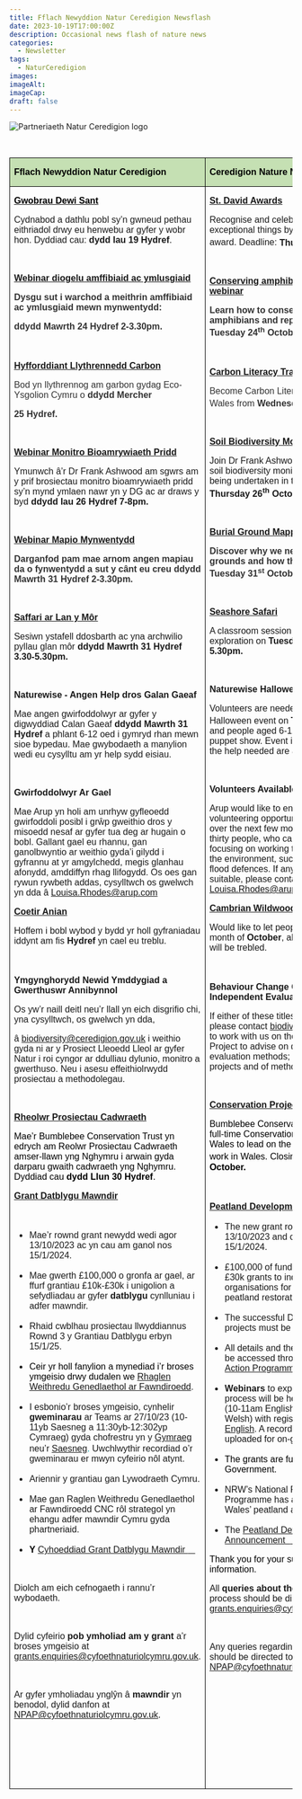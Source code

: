 ```yaml
---
title: Fflach Newyddion Natur Ceredigion Newsflash
date: 2023-10-19T17:00:00Z
description: Occasional news flash of nature news
categories: 
  - Newsletter
tags: 
  - NaturCeredigion
images: 
imageAlt: 
imageCap: 
draft: false
---
```


![Partneriaeth Natur Ceredigion logo](https://res.cloudinary.com/naturceredigion/image/upload/v1720616218/logo-newsletter.png)

<p>&nbsp;</p><table class="MsoNormalTable" border="0" cellspacing="0" cellpadding="0" width="100%" style="width:100.0%;border-collapse:collapse"><tbody><tr><td colspan="1" rowspan="1" width="50%" valign="top" style="width:50.0%;border:solid windowtext 1.0pt;background:#C5E0B3;padding:0cm 5.4pt 0cm 5.4pt"><p><strong><span style="font-family: Arial, sans-serif; color: black">Fflach Newyddion Natur Ceredigion</span></strong></p></td><td colspan="1" rowspan="1" width="50%" valign="top" style="width:50.0%;border:solid windowtext 1.0pt;border-left:none;background:#C5E0B3;padding:0cm 5.4pt 0cm 5.4pt"><p><strong><span style="font-family: Arial, sans-serif; color: black">Ceredigion Nature Newsflash</span></strong></p></td></tr><tr><td colspan="1" rowspan="1" width="50%" valign="top" style="width:50.0%;border:solid windowtext 1.0pt;border-top:none;padding:0cm 5.4pt 0cm 5.4pt"><p><a target="_blank" rel="noopener noreferrer nofollow" href="https://www.gov.wales/st-david-awards/about-awards"><strong><span style="font-family: Arial, sans-serif; color: black">Gwobrau Dewi Sant</span></strong></a></p><p><span style="font-family: Arial, sans-serif">Cydnabod a dathlu pobl sy’n gwneud pethau eithriadol drwy eu henwebu ar gyfer y wobr hon. Dyddiad cau: </span><strong><span style="font-family: Arial, sans-serif">dydd Iau 19 Hydref</span></strong><span style="font-family: Arial, sans-serif">.</span></p><p><span style="font-family: Arial, sans-serif">&nbsp;</span></p><p><a target="_blank" rel="noopener noreferrer nofollow" href="https://www.eventbrite.co.uk/e/seeking-sanctuary-conserving-amphibians-and-reptiles-in-burial-grounds-tickets-721139275987?aff=ebdsoporgprofile"><strong><span style="font-family: Arial, sans-serif">Webinar diogelu amffibiaid ac ymlusgiaid</span></strong></a></p><p><strong><span style="font-family: Arial, sans-serif; color: rgb(51, 51, 51)">Dysgu sut i warchod a meithrin amffibiaid ac ymlusgiaid mewn mynwentydd:</span></strong></p><p><strong><span style="font-family: Arial, sans-serif; color: rgb(51, 51, 51)">ddydd Mawrth 24 Hydref 2-3.30pm.</span></strong></p><p>&nbsp;</p><p><a target="_blank" rel="noopener noreferrer nofollow" href="https://keepwalestidy.cymru/events/carbon-literacy/?fbclid=IwAR2Bfb9CuueChNlsQQ5LKd-KnMesFoJnf3P34Ku6_1g0D-6eB9COLrpSjjQ"><strong><span style="font-family: Arial, sans-serif">Hyfforddiant Llythrennedd Carbon</span></strong></a></p><p><span style="font-family: Arial, sans-serif; color: rgb(51, 51, 51)">Bod yn llythrennog am garbon gydag Eco-Ysgolion Cymru o </span><strong><span style="font-family: Arial, sans-serif; color: rgb(51, 51, 51)">ddydd Mercher</span></strong></p><p><strong><span style="font-family: Arial, sans-serif; color: rgb(51, 51, 51)">25 Hydref.</span></strong></p><p><span style="font-family: Arial, sans-serif">&nbsp;</span></p><p><a target="_blank" rel="noopener noreferrer nofollow" href="https://www.eventbrite.com/e/from-springtails-to-pauropods-soil-biodiversity-monitoring-in-the-uk-tickets-438979709127?aff=odcleoeventsincollection&amp;keep_tld=1"><strong><span style="font-family: Arial, sans-serif">Webinar Monitro Bioamrywiaeth Pridd</span></strong></a></p><p><span style="font-family: Arial, sans-serif">Ymunwch â’r Dr Frank Ashwood am sgwrs am y prif brosiectau monitro bioamrywiaeth pridd sy’n mynd ymlaen nawr yn y DG ac ar draws y byd </span><strong><span style="font-family: Arial, sans-serif">ddydd Iau 26 Hydref 7-8pm.</span></strong></p><p><span style="font-family: Arial, sans-serif">&nbsp;</span></p><p><a target="_blank" rel="noopener noreferrer nofollow" href="https://www.eventbrite.co.uk/e/burial-ground-mapping-more-than-just-a-map-tickets-721144080357?aff=ebdsoporgprofile"><strong><span style="font-family: Arial, sans-serif">Webinar Mapio Mynwentydd</span></strong></a></p><p><strong><span style="font-family: Arial, sans-serif; color: rgb(51, 51, 51)">Darganfod pam mae arnom angen mapiau da o fynwentydd a sut y cânt eu creu ddydd Mawrth 31 Hydref 2-3.30pm.</span></strong></p><p><strong><span style="font-family: Arial, sans-serif; color: rgb(51, 51, 51)">&nbsp;</span></strong></p><p><a target="_blank" rel="noopener noreferrer nofollow" href="https://www.eventbrite.co.uk/e/spooky-seashore-safari-tickets-738817040657?utm_source=eventbrite&amp;utm_medium=email&amp;utm_content=follow_notification&amp;utm_campaign=following_published_event&amp;utm_term=Spooky+Seashore+Safari&amp;aff=ebemoffollowpublishemail"><strong><span style="font-family: Arial, sans-serif">Saffari ar Lan y Môr</span></strong></a></p><p><span style="font-family: Arial, sans-serif">Sesiwn ystafell ddosbarth ac yna archwilio pyllau glan môr </span><strong><span style="font-family: Arial, sans-serif">ddydd Mawrth 31 Hydref 3.30-5.30pm.</span></strong></p><p><span style="font-family: Arial, sans-serif">&nbsp;</span></p><p><strong><span style="font-family: Arial, sans-serif">Naturewise - Angen Help dros Galan Gaeaf</span></strong></p><p><span style="font-family: Arial, sans-serif">Mae angen gwirfoddolwyr ar gyfer y digwyddiad Calan Gaeaf </span><strong><span style="font-family: Arial, sans-serif">ddydd Mawrth 31 Hydref</span></strong><span style="font-family: Arial, sans-serif"> a phlant 6-12 oed i gymryd rhan mewn sioe bypedau. Mae gwybodaeth a manylion wedi eu cysylltu am yr help sydd eisiau.</span></p><p><span style="font-family: Arial, sans-serif">&nbsp;</span></p><p><strong><span style="font-family: Arial, sans-serif">Gwirfoddolwyr Ar Gael</span></strong></p><p><span style="font-family: Arial, sans-serif">Mae Arup yn holi am unrhyw gyfleoedd gwirfoddoli posibl i grŵp gweithio dros y misoedd nesaf ar gyfer tua deg ar hugain o bobl. Gallant gael eu rhannu, gan ganolbwyntio ar weithio gyda’i gilydd i gyfrannu at yr amgylchedd, megis glanhau afonydd, amddiffyn rhag llifogydd. Os oes gan rywun rywbeth addas, cysylltwch os gwelwch yn dda â </span><a target="_blank" rel="noopener noreferrer nofollow" href="mailto:Louisa.Rhodes@arup.com"><span style="font-family: Arial, sans-serif">Louisa.Rhodes@arup.com</span></a></p><p><a target="_blank" rel="noopener noreferrer nofollow" href="https://www.avivacommunityfund.co.uk/p/refugees-into-nature"><strong><span style="font-family: Arial, sans-serif">Coetir Anian</span></strong></a></p><p><span style="font-family: Arial, sans-serif">Hoffem i bobl wybod y bydd yr holl gyfraniadau iddynt am fis </span><strong><span style="font-family: Arial, sans-serif">Hydref</span></strong><span style="font-family: Arial, sans-serif"> yn cael eu treblu.</span></p><p><strong>&nbsp;</strong></p><p><strong><span style="font-family: Arial, sans-serif">Ymgynghorydd Newid Ymddygiad a Gwerthuswr Annibynnol</span></strong></p><p><span style="font-family: Arial, sans-serif">Os yw’r naill deitl neu’r llall yn eich disgrifio chi, yna cysylltwch, os gwelwch yn dda,</span></p><p><span style="font-family: Arial, sans-serif">â </span><a target="_blank" rel="noopener noreferrer nofollow" href="mailto:biodiversity@ceredigion.gov.uk"><span style="font-family: Arial, sans-serif">biodiversity@ceredigion.gov.uk</span></a><span style="font-family: Arial, sans-serif"> i weithio gyda ni ar y Prosiect Lleoedd Lleol ar gyfer Natur i roi cyngor ar ddulliau dylunio, monitro a gwerthuso. Neu i asesu effeithiolrwydd prosiectau a methodolegau.</span></p><p><span style="font-family: Arial, sans-serif">&nbsp;</span></p><p><a target="_blank" rel="noopener noreferrer nofollow" href="https://www.bumblebeeconservation.org/wp-content/uploads/2023/10/ConservationProjectsManagerWales_Sept23.docx"><strong><span style="font-family: Arial, sans-serif">Rheolwr Prosiectau Cadwraeth</span></strong></a></p><p><span style="font-family: Arial, sans-serif; color: black">Mae’r Bumblebee Conservation Trust yn edrych am Reolwr Prosiectau Cadwraeth amser-llawn yng Nghymru i arwain gyda darparu gwaith cadwraeth yng Nghymru. Dyddiad cau </span><strong><span style="font-family: Arial, sans-serif; color: black">dydd Llun 30 Hydref</span></strong><span style="font-family: Arial, sans-serif; color: black">.</span></p><p><a target="_blank" rel="noopener noreferrer nofollow" href="https://naturalresources.wales/about-us/grants-and-funding/peatland-development-grant/?lang=cy"><strong><span style="font-family: Arial, sans-serif">Grant Datblygu Mawndir</span></strong></a></p><p><strong><span style="font-family: Arial, sans-serif; color: rgb(0, 160, 170)">&nbsp;</span></strong></p><ul><li><p><span style="font-family: Arial, sans-serif">Mae’r rownd grant newydd wedi agor 13/10/2023 ac yn cau am ganol nos 15/1/2024.</span></p></li><li><p><span style="font-family: Arial, sans-serif">Mae gwerth £100,000 o gronfa ar gael, ar ffurf grantiau £10k-£30k i unigolion a sefydliadau ar gyfer</span><strong><span style="font-family: Arial, sans-serif"> datblygu </span></strong><span style="font-family: Arial, sans-serif">cynlluniau i adfer mawndir.</span></p></li><li><p><span style="font-family: Arial, sans-serif">Rhaid cwblhau prosiectau llwyddiannus Rownd 3 y Grantiau Datblygu erbyn 15/1/25.</span></p></li><li><p><span style="font-family: Arial, sans-serif; color: windowtext">Ceir yr holl fanylion a mynediad i’r broses ymgeisio drwy dudalen we </span><a target="_blank" rel="noopener noreferrer nofollow" href="https://naturalresources.wales/evidence-and-data/maps/the-national-peatland-action-programme/?lang=cy"><span style="font-family: Arial, sans-serif">Rhaglen Weithredu Genedlaethol ar Fawndiroedd</span></a><span style="font-family: Arial, sans-serif">.</span></p></li><li><p><span style="font-family: Arial, sans-serif">I esbonio’r broses ymgeisio, cynhelir </span><strong><span style="font-family: Arial, sans-serif">gweminarau</span></strong><span style="font-family: Arial, sans-serif"> ar Teams ar 27/10/23 (10-11yb Saesneg a 11:30yb-12:302yp Cymraeg) gyda chofrestru yn y</span><span style="font-family: Arial, sans-serif; color: rgb(0, 160, 170)"> </span><a target="_blank" rel="noopener noreferrer nofollow" href="https://ymgynghori.cyfoethnaturiol.cymru/national-peatland-action-programme-rhaglen-weithredu-genedlaethol-ar-fawndiroedd/2023-arweiniad_grant_datblygu_mawndir/"><span style="font-family: Arial, sans-serif">Gymraeg</span></a><span style="font-family: Arial, sans-serif"> neu’r</span><span style="color: rgb(0, 160, 170)"> </span><a target="_blank" rel="noopener noreferrer nofollow" href="https://ymgynghori.cyfoethnaturiol.cymru/national-peatland-action-programme-rhaglen-weithredu-genedlaethol-ar-fawndiroedd/2023-peatland_development_grant_guide/"><span style="font-family: Arial, sans-serif">Saesneg</span></a><span style="font-family: Arial, sans-serif; color: rgb(0, 160, 170)">. </span><span style="font-family: Arial, sans-serif">Uwchlwythir recordiad o’r gweminarau er mwyn cyfeirio nôl atynt.</span></p></li><li><p><span style="font-family: Arial, sans-serif">Ariennir y grantiau gan Lywodraeth Cymru.</span></p></li><li><p><span style="font-family: Arial, sans-serif">Mae gan Raglen Weithredu Genedlaethol ar Fawndiroedd CNC rôl strategol yn ehangu adfer mawndir Cymru gyda phartneriaid.</span></p></li><li><p><strong><span style="font-family: Arial, sans-serif; color: windowtext">Y</span></strong><span style="font-family: Arial, sans-serif"> </span><a target="_blank" rel="noopener noreferrer nofollow" href="https://naturalresources.wales/about-us/news-and-blogs/news/peatland-owners-offered-funding-to-prepare-for-restoration/?lang=cy"><span style="font-family: Arial, sans-serif">Cyhoeddiad Grant Datblygu Mawndir </span><span style="font-family: Arial, sans-serif; color: rgb(0, 160, 170)">&nbsp;&nbsp;&nbsp;</span></a></p></li></ul><p><span style="font-family: Arial, sans-serif">&nbsp;</span></p><p><span style="font-family: Arial, sans-serif">Diolch am eich cefnogaeth i rannu’r wybodaeth.</span></p><p><span style="font-family: Arial, sans-serif">&nbsp;</span></p><p><span style="font-family: Arial, sans-serif">Dylid cyfeirio </span><strong><span style="font-family: Arial, sans-serif">pob ymholiad am y grant</span></strong><span style="font-family: Arial, sans-serif"> a’r broses ymgeisio at </span><a target="_blank" rel="noopener noreferrer nofollow" href="mailto:grants.enquiries@cyfoethnaturiolcymru.gov.uk"><span style="font-family: Arial, sans-serif">grants.enquiries@cyfoethnaturiolcymru.gov.uk</span></a><span style="font-family: Arial, sans-serif">.</span></p><p><span style="font-family: Arial, sans-serif">&nbsp;</span></p><p><span style="font-family: Arial, sans-serif">Ar gyfer ymholiadau ynglŷn â </span><strong><span style="font-family: Arial, sans-serif">mawndir</span></strong><span style="font-family: Arial, sans-serif"> yn benodol, dylid danfon at </span><a target="_blank" rel="noopener noreferrer nofollow" href="mailto:NPAP@cyfoethnaturiolcymru.gov.uk"><span style="font-family: Arial, sans-serif">NPAP@cyfoethnaturiolcymru.gov.uk</span></a><span style="font-family: Arial, sans-serif; color: black">.</span></p><p>&nbsp;</p><p><span style="font-family: Arial, sans-serif">&nbsp;</span></p><p>&nbsp;</p></td><td colspan="1" rowspan="1" width="50%" valign="top" style="width:50.0%;border-top:none;border-left:none;border-bottom:solid windowtext 1.0pt;border-right:solid windowtext 1.0pt;padding:0cm 5.4pt 0cm 5.4pt"><p><a target="_blank" rel="noopener noreferrer nofollow" href="https://www.gov.wales/st-david-awards/about-awards"><strong><span style="font-family: Arial, sans-serif">St. David Awards</span></strong></a></p><p><span style="font-family: Arial, sans-serif">Recognise and celebrate people who do exceptional things by nominating them for this award. Deadline: </span><strong><span style="font-family: Arial, sans-serif">Thursday 19</span><sup><span style="font-family: Arial, sans-serif">th</span></sup><span style="font-family: Arial, sans-serif"> October.</span></strong></p><p><span style="font-family: Arial, sans-serif">&nbsp;</span></p><p><a target="_blank" rel="noopener noreferrer nofollow" href="https://www.eventbrite.co.uk/e/seeking-sanctuary-conserving-amphibians-and-reptiles-in-burial-grounds-tickets-721139275987?aff=ebdsoporgprofile"><strong><span style="font-family: Arial, sans-serif">Conserving amphibians and reptiles webinar</span></strong></a></p><p><strong><span style="font-family: Arial, sans-serif; color: rgb(51, 51, 51)">Learn how to conserve and nurture amphibians and reptiles in burial grounds Tuesday 24</span><sup><span style="font-family: Arial, sans-serif; color: rgb(51, 51, 51)">th</span></sup><span style="font-family: Arial, sans-serif; color: rgb(51, 51, 51)"> October 2-3.30pm.</span></strong></p><p>&nbsp;</p><p><a target="_blank" rel="noopener noreferrer nofollow" href="https://keepwalestidy.cymru/events/carbon-literacy/?fbclid=IwAR2Bfb9CuueChNlsQQ5LKd-KnMesFoJnf3P34Ku6_1g0D-6eB9COLrpSjjQ"><strong><span style="font-family: Arial, sans-serif">Carbon Literacy Training</span></strong></a></p><p><span style="font-family: Arial, sans-serif; color: rgb(51, 51, 51)">Become Carbon Literate with Eco-Schools Wales from </span><strong><span style="font-family: Arial, sans-serif; color: rgb(51, 51, 51)">Wednesday 25</span><sup><span style="font-family: Arial, sans-serif; color: rgb(51, 51, 51)">th</span></sup><span style="font-family: Arial, sans-serif; color: rgb(51, 51, 51)"> October</span></strong><span style="font-family: Arial, sans-serif; color: rgb(51, 51, 51)">.</span></p><p><span style="font-family: Arial, sans-serif">&nbsp;</span></p><p><a target="_blank" rel="noopener noreferrer nofollow" href="https://www.eventbrite.com/e/from-springtails-to-pauropods-soil-biodiversity-monitoring-in-the-uk-tickets-438979709127?aff=odcleoeventsincollection&amp;keep_tld=1"><strong><span style="font-family: Arial, sans-serif">Soil Biodiversity Monitoring Webinar</span></strong></a></p><p><span style="font-family: Arial, sans-serif">Join Dr Frank Ashwood for a talk on the major soil biodiversity monitoring projects currently being undertaken in the UK and globally </span><strong><span style="font-family: Arial, sans-serif">Thursday 26</span><sup><span style="font-family: Arial, sans-serif">th</span></sup><span style="font-family: Arial, sans-serif"> October 7-8pm.</span></strong></p><p><span style="font-family: Arial, sans-serif">&nbsp;</span></p><p><a target="_blank" rel="noopener noreferrer nofollow" href="https://www.eventbrite.co.uk/e/burial-ground-mapping-more-than-just-a-map-tickets-721144080357?aff=ebdsoporgprofile"><strong><span style="font-family: Arial, sans-serif">Burial Ground Mapping Webinar</span></strong></a></p><p><strong><span style="font-family: Arial, sans-serif; color: rgb(51, 51, 51)">Discover why we need good maps of burial grounds and how they are created on Tuesday 31</span><sup><span style="font-family: Arial, sans-serif; color: rgb(51, 51, 51)">st</span></sup><span style="font-family: Arial, sans-serif; color: rgb(51, 51, 51)"> October 2-3.30pm.</span></strong></p><p><strong><span style="font-family: Arial, sans-serif; color: rgb(51, 51, 51)">&nbsp;</span></strong></p><p><a target="_blank" rel="noopener noreferrer nofollow" href="https://www.eventbrite.co.uk/e/spooky-seashore-safari-tickets-738817040657?utm_source=eventbrite&amp;utm_medium=email&amp;utm_content=follow_notification&amp;utm_campaign=following_published_event&amp;utm_term=Spooky+Seashore+Safari&amp;aff=ebemoffollowpublishemail"><strong><span style="font-family: Arial, sans-serif">Seashore Safari</span></strong></a></p><p><span style="font-family: Arial, sans-serif">A classroom session followed by rockpool exploration on </span><strong><span style="font-family: Arial, sans-serif">Tuesday 31st October 3.30-5.30pm.</span></strong></p><p><span style="font-family: Arial, sans-serif">&nbsp;</span></p><p><strong><span style="font-family: Arial, sans-serif">Naturewise Halloween Help needed</span></strong></p><p><span style="font-family: Arial, sans-serif">Volunteers are needed for the Naturewise Halloween event on </span><strong><span style="font-family: Arial, sans-serif">Tuesday 31</span><sup><span style="font-family: Arial, sans-serif">st</span></sup><span style="font-family: Arial, sans-serif"> October</span></strong><span style="font-family: Arial, sans-serif"> and people aged 6-12 years to take part in the puppet show. Event information and details of the help needed are attached.</span></p><p><span style="font-family: Arial, sans-serif">&nbsp;</span></p><p><strong><span style="font-family: Arial, sans-serif">Volunteers Available</span></strong></p><p><span style="font-family: Arial, sans-serif">Arup would like to enquire about any possible volunteering opportunities for a work group over the next few months for approximately thirty people, who can be split up, with a focusing on working together to give back to the environment, such as a river clear up, flood defences. If anyone has anything suitable, please contact </span><a target="_blank" rel="noopener noreferrer nofollow" href="mailto:Louisa.Rhodes@arup.com"><span style="font-family: Arial, sans-serif">Louisa.Rhodes@arup.com</span></a></p><p><a target="_blank" rel="noopener noreferrer nofollow" href="https://www.avivacommunityfund.co.uk/p/refugees-into-nature"><strong><span style="font-family: Arial, sans-serif">Cambrian Wildwood</span></strong></a></p><p><span style="font-family: Arial, sans-serif">Would like to let people know that for the month of </span><strong><span style="font-family: Arial, sans-serif">October</span></strong><span style="font-family: Arial, sans-serif">, all donations made to them will be trebled.</span></p><p><strong>&nbsp;</strong></p><p><strong><span style="font-family: Arial, sans-serif">Behaviour Change Consultant and Independent Evaluator</span></strong></p><p><span style="font-family: Arial, sans-serif">If either of these titles describe you then please contact </span><a target="_blank" rel="noopener noreferrer nofollow" href="mailto:biodiversity@ceredigion.gov.uk"><span style="font-family: Arial, sans-serif">biodiversity@ceredigion.gov.uk</span></a><span style="font-family: Arial, sans-serif"> to work with us on the Local Places for Nature Project to advise on design, monitoring and evaluation methods; or assess effectiveness of projects and of methodologies.</span></p><p><span style="font-family: Arial, sans-serif">&nbsp;</span></p><p><a target="_blank" rel="noopener noreferrer nofollow" href="https://www.bumblebeeconservation.org/wp-content/uploads/2023/10/ConservationProjectsManagerWales_Sept23.docx"><strong><span style="font-family: Arial, sans-serif">Conservation Projects Manager</span></strong></a></p><p><span style="font-family: Arial, sans-serif; color: black">Bumblebee Conservation Trust is looking for a full-time Conservation Projects Manager in Wales to lead on the delivery of conservation work in Wales. Closing date </span><strong><span style="font-family: Arial, sans-serif; color: black">Monday 30</span><sup><span style="font-family: Arial, sans-serif; color: black">th</span></sup><span style="font-family: Arial, sans-serif; color: black"> October.</span></strong></p><p>&nbsp;</p><p><a target="_blank" rel="noopener noreferrer nofollow" href="https://naturalresources.wales/about-us/grants-and-funding/peatland-development-grant/?lang=en"><strong><span style="font-family: Arial, sans-serif">Peatland Development Grant</span></strong></a></p><ul><li><p><span style="font-family: Arial, sans-serif">The new grant round was launched 13/10/2023 and closes at midnight 15/1/2024.</span></p></li><li><p><span style="font-family: Arial, sans-serif">£100,000 of funding is available as £10k-£30k grants to individuals and organisations for </span><strong><span style="font-family: Arial, sans-serif">developing </span></strong><span style="font-family: Arial, sans-serif">plans for peatland restoration.</span></p></li><li><p><span style="font-family: Arial, sans-serif">The successful Development Grant projects must be completed by 15/1/25.</span></p></li><li><p><span style="font-family: Arial, sans-serif">All details and the application process can be accessed through the </span><a target="_blank" rel="noopener noreferrer nofollow" href="https://naturalresources.wales/evidence-and-data/maps/the-national-peatland-action-programme/?lang=en"><span style="font-family: Arial, sans-serif">Wales Peatland Action Programme</span></a><span style="font-family: Arial, sans-serif"> web page.</span></p></li><li><p><strong><span style="font-family: Arial, sans-serif">Webinars</span></strong><span style="font-family: Arial, sans-serif"> to explain the application process will be held on Teams on 27/10/23 (10-11am English and 11:30am-12:30pm Welsh) with registration in </span><span style="font-family: Arial, sans-serif; color: windowtext">&nbsp;</span><a target="_blank" rel="noopener noreferrer nofollow" href="https://ymgynghori.cyfoethnaturiol.cymru/national-peatland-action-programme-rhaglen-weithredu-genedlaethol-ar-fawndiroedd/2023-arweiniad_grant_datblygu_mawndir/"><span style="font-family: Arial, sans-serif">Welsh</span></a><span style="font-family: Arial, sans-serif; color: windowtext"> and </span><a target="_blank" rel="noopener noreferrer nofollow" href="https://ymgynghori.cyfoethnaturiol.cymru/national-peatland-action-programme-rhaglen-weithredu-genedlaethol-ar-fawndiroedd/2023-peatland_development_grant_guide/"><span style="font-family: Arial, sans-serif">English</span></a><span style="font-family: Arial, sans-serif">. A recording of the webinars will be uploaded for on-going reference.</span></p></li><li><p><span style="font-family: Arial, sans-serif; color: black">The grants are funded by Welsh Government.</span></p></li><li><p><span style="font-family: Arial, sans-serif">NRW’s National Peatland Action Programme has a strategic role to expand Wales’ peatland action through partners.</span></p></li><li><p><span style="font-family: Arial, sans-serif">The </span><a target="_blank" rel="noopener noreferrer nofollow" href="https://naturalresources.wales/about-us/news-and-blogs/news/peatland-owners-offered-funding-to-prepare-for-restoration/?lang=en"><span style="font-family: Arial, sans-serif">Peatland Development Grant Announcement&nbsp; </span><span style="font-family: Arial, sans-serif; color: windowtext">&nbsp;&nbsp;</span></a></p></li></ul><p><span style="font-family: Arial, sans-serif; color: black">Thank you for your support in sharing this information.</span></p><p><span style="font-family: Arial, sans-serif">All </span><strong><span style="font-family: Arial, sans-serif">queries about the grants</span></strong><span style="font-family: Arial, sans-serif"> and application process should be directed to </span><a target="_blank" rel="noopener noreferrer nofollow" href="mailto:grants.enquiries@cyfoethnaturiolcymru.gov.uk"><span style="font-family: Arial, sans-serif">grants.enquiries@cyfoethnaturiolcymru.gov.uk</span></a><span style="font-family: Arial, sans-serif">.</span></p><p><span style="font-family: Arial, sans-serif">&nbsp;</span></p><p><span style="font-family: Arial, sans-serif">Any queries regarding </span><strong><span style="font-family: Arial, sans-serif">peatland</span></strong><span style="font-family: Arial, sans-serif"> specifically, should be directed to </span><a target="_blank" rel="noopener noreferrer nofollow" href="mailto:NPAP@cyfoethnaturiolcymru.gov.uk"><span style="font-family: Arial, sans-serif">NPAP@cyfoethnaturiolcymru.gov.uk</span></a><span style="font-family: Arial, sans-serif; color: rgb(5, 99, 193)">.</span></p><p>&nbsp;</p></td></tr></tbody></table><p>&nbsp;</p><p>&nbsp;</p><p>&nbsp;</p><ol class="footnotes"></ol>